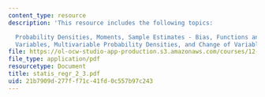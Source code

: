 ```yaml
---
content_type: resource
description: 'This resource includes the following topics:

  Probability Densities, Moments, Sample Estimates - Bias, Functions and Sums of Random
  Variables, Multivariable Probability Densities, and Change of Variables.'
file: https://ol-ocw-studio-app-production.s3.amazonaws.com/courses/12-864-inference-from-data-and-models-spring-2005/21b7909d277ff71c41fd0c557b97c243_statis_regr_2_3.pdf
file_type: application/pdf
resourcetype: Document
title: statis_regr_2_3.pdf
uid: 21b7909d-277f-f71c-41fd-0c557b97c243
---
```

